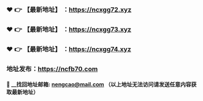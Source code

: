 
### :heart: :point_right: 【最新地址】 ：https://ncxgg72.xyz
### :heart: :point_right: 【最新地址】 ：https://ncxgg73.xyz
### :heart: :point_right: 【最新地址】 ：https://ncxgg74.xyz

### 地址发布：https://ncfb70.com

#### :e-mail: __找回地址邮箱: nengcao@mail.com （以上地址无法访问请发送任意内容获取最新地址）
